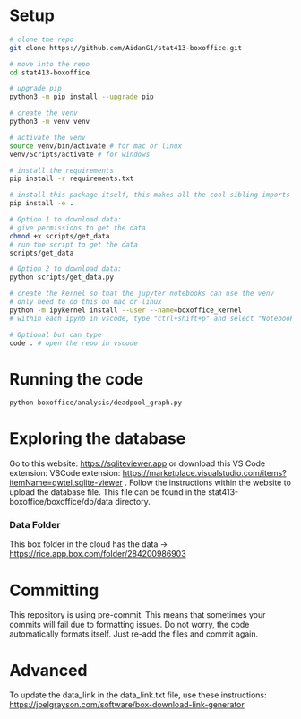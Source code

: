 # Setup
```bash
# clone the repo
git clone https://github.com/AidanG1/stat413-boxoffice.git

# move into the repo
cd stat413-boxoffice

# upgrade pip
python3 -m pip install --upgrade pip

# create the venv
python3 -m venv venv

# activate the venv
source venv/bin/activate # for mac or linux
venv/Scripts/activate # for windows

# install the requirements
pip install -r requirements.txt

# install this package itself, this makes all the cool sibling imports work nicely
pip install -e .

# Option 1 to download data:
# give permissions to get the data
chmod +x scripts/get_data
# run the script to get the data
scripts/get_data

# Option 2 to download data:
python scripts/get_data.py

# create the kernel so that the jupyter notebooks can use the venv
# only need to do this on mac or linux
python -m ipykernel install --user --name=boxoffice_kernel
# within each ipynb in vscode, type "ctrl+shift+p" and select "Notebook: Select Notebook Kernel" and select "boxoffice_kernel" from the "Jupyter Kernel..." dropdown

# Optional but can type
code . # open the repo in vscode
```

# Running the code
```bash
python boxoffice/analysis/deadpool_graph.py
```

# Exploring the database
Go to this website: https://sqliteviewer.app or download this VS Code extension: VSCode extension: https://marketplace.visualstudio.com/items?itemName=qwtel.sqlite-viewer . Follow the instructions within the website to upload the database file. This file can be found in the stat413-boxoffice/boxoffice/db/data directory.

### Data Folder
This box folder in the cloud has the data -> https://rice.app.box.com/folder/284200986903

# Committing
This repository is using pre-commit. This means that sometimes your commits will fail due to formatting issues. Do not worry, the code automatically formats itself. Just re-add the files and commit again.

# Advanced
To update the data_link in the data_link.txt file, use these instructions: https://joelgrayson.com/software/box-download-link-generator
